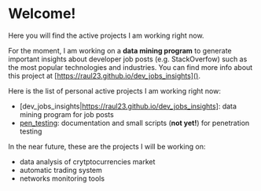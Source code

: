 # Welcome!

Here you will find the active projects I am working right now.

For the moment, I am working on a **data mining program** to generate important
insights about developer job posts (e.g. StackOverfow) such as the most popular
technologies and industries. You can find more info about this project at 
[https://raul23.github.io/dev_jobs_insights]().

Here is the list of personal active projects I am working right now:
- [dev_jobs_insights|https://raul23.github.io/dev_jobs_insights]: data mining program for job posts
- [pen_testing](https://github.com/raul23/pen_testing): documentation and small scripts (**not yet!**) for penetration testing

In the near future, these are the projects I will be working on:
- data analysis of crytptocurrencies market
- automatic trading system
- networks monitoring tools
